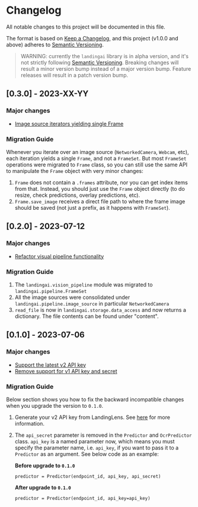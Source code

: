 # Changelog

All notable changes to this project will be documented in this file.

The format is based on [Keep a Changelog](https://keepachangelog.com/en/1.0.0/),
and this project (v1.0.0 and above) adheres to [Semantic Versioning](https://semver.org/spec/v2.0.0.html).

> WARNING: currently the `landingai` library is in alpha version, and it's not strictly following [Semantic Versioning](https://semver.org/spec/v2.0.0.html). Breaking changes will result a minor version bump instead of a major version bump. Feature releases will result in a patch version bump.

## [0.3.0] - 2023-XX-YY

### Major changes

- [Image source iterators yielding single Frame](https://github.com/xxxxxx)


### Migration Guide

Whenever you iterate over an image source (`NetworkedCamera`, `Webcam`, etc), each iteration yields a single `Frame`, and not a `FrameSet`.
But most `FrameSet` operations were migrated to `Frame` class, so you can still use the same API to manipulate the `Frame` object with very minor changes:

1. `Frame` does not contain a `.frames` attribute, nor you can get index items from that. Instead, you should just use the `Frame` object directly (to do resize, check predictions, overlay predictions, etc).
2. `Frame.save_image` receives a direct file path to where the frame image should be saved (not just a prefix, as it happens with `FrameSet`).



## [0.2.0] - 2023-07-12

### Major changes

- [Refactor visual pipeline functionality](https://github.com/landing-ai/landingai-python/pull/77)

### Migration Guide

1. The `landingai.vision_pipeline` module was migrated to `landingai.pipeline.FrameSet`
2. All the image sources were consolidated under `landingai.pipeline.image_source` in particular `NetworkedCamera`
3. `read_file` is now in `landingai.storage.data_access` and now returns a dictionary. The file contents can be found under "content".

## [0.1.0] - 2023-07-06

### Major changes

- [Support the latest v2 API key](https://github.com/landing-ai/landingai-python/pull/55)
- [Remove support for v1 API key and secret](https://github.com/landing-ai/landingai-python/pull/56)

### Migration Guide

Below section shows you how to fix the backward incompatible changes when you upgrade the version to `0.1.0`.

1. Generate your v2 API key from LandingLens. See [here](https://support.landing.ai/docs/api-key) for more information.
2. The `api_secret` parameter is removed in the `Predictor` and `OcrPredictor` class. `api_key` is a named parameter now, which means you must specify the parameter name, i.e. `api_key`, if you want to pass it to a `Predictor` as an argument.
    See below code as an example:

    **Before upgrade to `0.1.0`**
    ```
    predictor = Predictor(endpoint_id, api_key, api_secret)
    ```
    **After upgrade to `0.1.0`**
    ```
    predictor = Predictor(endpoint_id, api_key=api_key)
    ```
